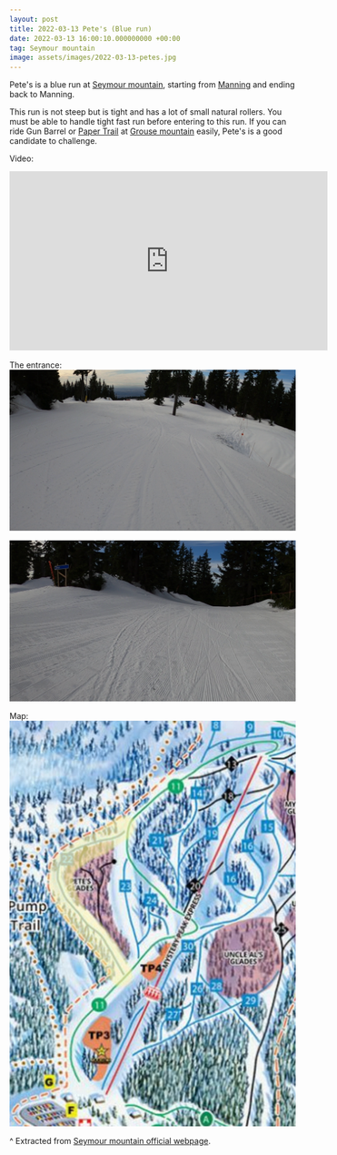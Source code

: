 ```yaml
---
layout: post
title: 2022-03-13 Pete's (Blue run)
date: 2022-03-13 16:00:10.000000000 +00:00
tag: Seymour mountain
image: assets/images/2022-03-13-petes.jpg
---
```


Pete's is a blue run at [Seymour mountain](/seymour-mountain/), starting from [Manning](/seymour/manning) and ending back to Manning.

This run is not steep but is tight and has a lot of small natural rollers. You must be able to handle tight fast run before entering to this run. If you can ride Gun Barrel or [Paper Trail](/paper-trail) at [Grouse mountain](/grouse-mountain/) easily, Pete's is a good candidate to challenge.

Video:
<iframe width="560" height="315" src="https://www.youtube.com/embed/STzYG1zvTio?start=66" title="YouTube video player" frameborder="0" allow="accelerometer; autoplay; clipboard-write; encrypted-media; gyroscope; picture-in-picture" allowfullscreen></iframe>

The entrance:
![](/assets/images/2022-03-13-vlcsnap-2022-03-13-15h52m35s801.png)

![](/assets/images/2022-03-13-vlcsnap-2022-03-13-15h52m46s954.png)

Map:
![](/assets/images/2022-03-13-petes-map.jpg)

^ Extracted from [Seymour mountain official webpage](https://mtseymour.ca/trailmap).

